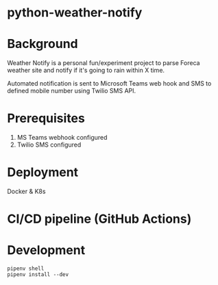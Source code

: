 # python-weather-notify

# Background

Weather Notify is a personal fun/experiment project to parse Foreca weather site and notify if it's going to rain within X time.

Automated notification is sent to Microsoft Teams web hook and SMS to defined mobile number using Twilio SMS API. 

# Prerequisites

1. MS Teams webhook configured
2. Twilio SMS configured

# Deployment
Docker & K8s
# CI/CD pipeline (GitHub Actions)

# Development
```
pipenv shell
pipenv install --dev
```